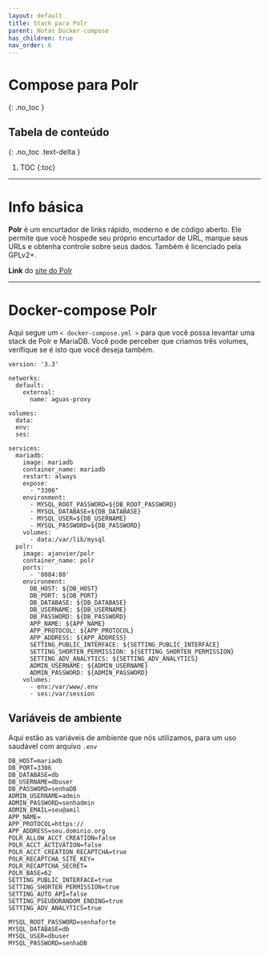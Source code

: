```yaml
---
layout: default
title: Stack para Polr
parent: Notas Docker-compose
has_children: true
nav_order: 6
---
```


# Compose para Polr
{: .no_toc }

## Tabela de conteúdo
{: .no_toc .text-delta }

1. TOC
{:toc}

---

# Info básica
**Polr** é um encurtador de links rápido, moderno e de código aberto. Ele permite que você hospede seu próprio encurtador de URL, marque seus URLs e obtenha controle sobre seus dados. Também é licenciado pela GPLv2+.

**Link** do [site do Polr](https://polrproject.org/)

---

# Docker-compose Polr

Aqui segue um `< docker-compose.yml >` para que você possa levantar uma stack de Polr e MariaDB. Você pode perceber que criamos três volumes, verifique se é isto que você deseja também.

<div class="code-example" markdown="1">

```
version: '3.3'

networks:
  default:
    external:
      name: aguas-proxy

volumes:
  data:
  env:
  ses:

services:
  mariadb:
    image: mariadb
    container_name: mariadb
    restart: always
    expose:
      - "3306"
    environment:
      - MYSQL_ROOT_PASSWORD=${DB_ROOT_PASSWORD}
      - MYSQL_DATABASE=${DB_DATABASE}
      - MYSQL_USER=${DB_USERNAME}
      - MYSQL_PASSWORD=${DB_PASSWORD}
    volumes:
      - data:/var/lib/mysql
  polr:
    image: ajanvier/polr
    container_name: polr
    ports:
      - '8084:80'
    environment:
      DB_HOST: ${DB_HOST}
      DB_PORT: ${DB_PORT}
      DB_DATABASE: ${DB_DATABASE}
      DB_USERNAME: ${DB_USERNAME}
      DB_PASSWORD: ${DB_PASSWORD}
      APP_NAME: ${APP_NAME}
      APP_PROTOCOL: ${APP_PROTOCOL}
      APP_ADDRESS: ${APP_ADDRESS}
      SETTING_PUBLIC_INTERFACE: ${SETTING_PUBLIC_INTERFACE}
      SETTING_SHORTEN_PERMISSION: ${SETTING_SHORTEN_PERMISSION}
      SETTING_ADV_ANALYTICS: ${SETTING_ADV_ANALYTICS}
      ADMIN_USERNAME: ${ADMIN_USERNAME}
      ADMIN_PASSWORD: ${ADMIN_PASSWORD}
    volumes:
      - env:/var/www/.env
      - ses:/var/session
```

</div>

## Variáveis de ambiente
Aqui estão as variáveis de ambiente que nós utilizamos, para um uso saudável com arquivo `.env`

<div class="code-example" markdown="2">

```
DB_HOST=mariadb
DB_PORT=3306
DB_DATABASE=db
DB_USERNAME=dbuser
DB_PASSWORD=senhaDB
ADMIN_USERNAME=admin
ADMIN_PASSWORD=senhadmin
ADMIN_EMAIL=seu@amil
APP_NAME=
APP_PROTOCOL=https://
APP_ADDRESS=seu.dominio.org
POLR_ALLOW_ACCT_CREATION=false
POLR_ACCT_ACTIVATION=false
POLR_ACCT_CREATION_RECAPTCHA=true
POLR_RECAPTCHA_SITE_KEY=
POLR_RECAPTCHA_SECRET=
POLR_BASE=62
SETTING_PUBLIC_INTERFACE=true
SETTING_SHORTEN_PERMISSION=true
SETTING_AUTO_API=false
SETTING_PSEUDORANDOM_ENDING=true
SETTING_ADV_ANALYTICS=true

MYSQL_ROOT_PASSWORD=senhaforte
MYSQL_DATABASE=db
MYSQL_USER=dbuser
MYSQL_PASSWORD=senhaDB
```
</div>
